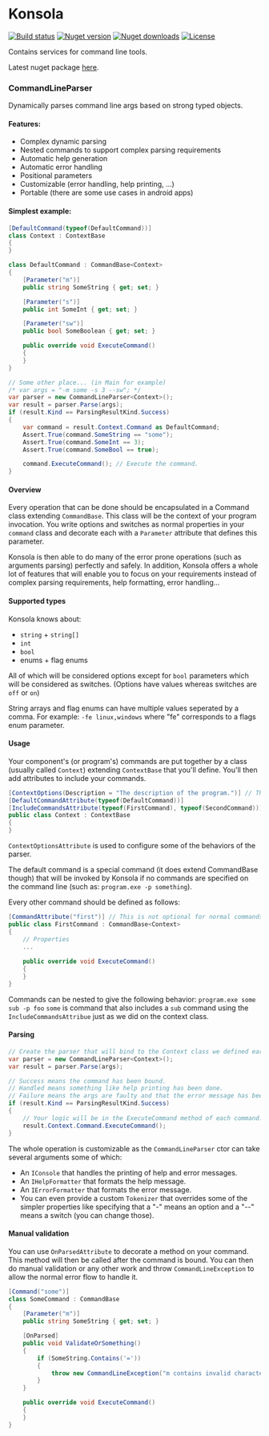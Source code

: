 # Konsola

[![Build status](https://img.shields.io/appveyor/ci/mrahhal/konsola/master.svg)](https://ci.appveyor.com/project/mrahhal/konsola)
[![Nuget version](https://img.shields.io/nuget/v/Konsola.svg)](https://www.nuget.org/packages/Konsola)
[![Nuget downloads](https://img.shields.io/nuget/dt/Konsola.svg)](https://www.nuget.org/packages/Konsola)
[![License](https://img.shields.io/badge/license-MIT-blue.svg)](https://opensource.org/licenses/MIT)

Contains services for command line tools.

Latest nuget package [here](https://www.nuget.org/packages/Konsola).

### CommandLineParser
Dynamically parses command line args based on strong typed objects.

#### Features:
- Complex dynamic parsing
- Nested commands to support complex parsing requirements
- Automatic help generation
- Automatic error handling
- Positional parameters
- Customizable (error handling, help printing, ...)
- Portable (there are some use cases in android apps)

#### Simplest example:
```c#
[DefaultCommand(typeof(DefaultCommand))]
class Context : ContextBase
{
}

class DefaultCommand : CommandBase<Context>
{
    [Parameter("m")]
    public string SomeString { get; set; }

    [Parameter("s")]
    public int SomeInt { get; set; }

    [Parameter("sw")]
    public bool SomeBoolean { get; set; }

    public override void ExecuteCommand()
    {
    }
}

// Some other place... (in Main for example)
/* var args = "-m some -s 3 --sw"; */
var parser = new CommandLineParser<Context>();
var result = parser.Parse(args);
if (result.Kind == ParsingResultKind.Success)
{
    var command = result.Context.Command as DefaultCommand;
    Assert.True(command.SomeString == "some");
    Assert.True(command.SomeInt == 3);
    Assert.True(command.SomeBool == true);

    command.ExecuteCommand(); // Execute the command.
}
```

#### Overview
Every operation that can be done should be encapsulated in a Command class extending `CommandBase`. This class will be the context of your program invocation. You write options and switches as normal properties in your `command` class and decorate each with a `Parameter` attribute that defines this parameter.

Konsola is then able to do many of the error prone operations (such as arguments parsing) perfectly and safely. In addition, Konsola offers a whole lot of features that will enable you to focus on your requirements instead of complex parsing requirements, help formatting, error handling...

#### Supported types
Konsola knows about:
- `string` + `string[]`
- `int`
- `bool`
- enums + flag enums

All of which will be considered options except for `bool` parameters which will be considered as switches. (Options have values whereas switches are `off` or `on`)

String arrays and flag enums can have multiple values seperated by a comma.
For example: `-fe linux,windows` where "fe" corresponds to a flags enum parameter.

#### Usage
Your component's (or program's) commands are put together by a class (usually called `Context`) extending `ContextBase` that you'll define. You'll then add attributes to include your commands.

```c#
[ContextOptions(Description = "The description of the program.")] // This is optional
[DefaultCommandAttribute(typeof(DefaultCommand))]
[IncludeCommandsAttribute(typeof(FirstCommand), typeof(SecondCommand))]
public class Context : ContextBase
{
}
```

`ContextOptionsAttribute` is used to configure some of the behaviors of the parser.

The default command is a special command (it does extend CommandBase though) that will be invoked by Konsola if no commands are specified on the command line (such as: `program.exe -p something`).

Every other command should be defined as follows:

```c#
[CommandAttribute("first")] // This is not optional for normal commands
public class FirstCommand : CommandBase<Context>
{
    // Properties
    ...
    
    public override void ExecuteCommand()
    {
    }
}
```

Commands can be nested to give the following behavior:
`program.exe some sub -p foo`
`some` is command that also includes a `sub` command using the `IncludeCommandsAttribue` just as we did on the context class.

#### Parsing
```c#
// Create the parser that will bind to the Context class we defined earlier
var parser = new CommandLineParser<Context>();
var result = parser.Parse(args);

// Success means the command has been bound.
// Handled means something like help printing has been done.
// Failure means the args are faulty and that the error message has been printed to the `IConsole`.
if (result.Kind == ParsingResultKind.Success)
{
    // Your logic will be in the ExecuteCommand method of each command.
    result.Context.Command.ExecuteCommand();
}
```

The whole operation is customizable as the `CommandLineParser` ctor can take several arguments some of which:
- An `IConsole` that handles the printing of help and error messages.
- An `IHelpFormatter` that formats the help message.
- An `IErrorFormatter` that formats the error message.
- You can even provide a custom `Tokenizer` that overrides some of the simpler properties like specifying that a "-" means an option and a "--" means a switch (you can change those).

#### Manual validation
You can use `OnParsedAttribute` to decorate a method on your command. This method will then be called after the command is bound. You can then do manual validation or any other work and throw `CommandLineException` to allow the normal error flow to handle it.

```c#
[Command("some")]
class SomeCommand : CommandBase
{
    [Parameter("m")]
    public string SomeString { get; set; }

    [OnParsed]
    public void ValidateOrSomething()
    {
        if (SomeString.Contains('='))
        {
            throw new CommandLineException("m contains invalid characters.");
        }
    }

    public override void ExecuteCommand()
    {
    }
}
```
